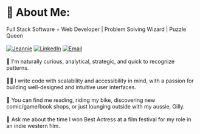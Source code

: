 # 💫 About Me:
Full Stack Software + Web Developer | Problem Solving Wizard | Puzzle Queen
<br>
<br>
[![Jeannie](https://img.shields.io/badge/-jeannie.dev-yellowgreen?style=for-the-badge)](https://www.jeannie.dev) 
[![LinkedIn](https://img.shields.io/badge/-LinkedIn-blue?style=for-the-badge&logo=linkedin)](https://linkedin.com/in/JeannieBranstrator) 
[![Email](https://img.shields.io/badge/-gmail-orange?style=for-the-badge&logo=gmail)](mailto:jmbranstrator@gmail.com) 
<br>
<br>
🧩  I'm naturally curious, analytical, strategic, and quick to recognize patterns.
<br>
<br>
👯‍♀️  I write code with scalability and accessibility in mind, with a passion for building well-designed and intuitive user interfaces. 
<br>
<br>
🌻  You can find me reading, riding my bike, discovering new comic/game/book shops, or just lounging outside with my aussie, Gilly. 
<br>
<br>
🤠  Ask me about the time I won Best Actress at a film festival for my role in an indie western film.
<br>
<br>
